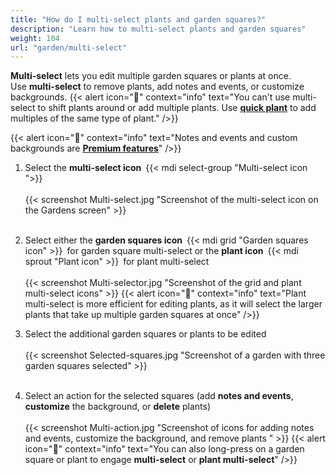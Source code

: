 ```yaml
---
title: "How do I multi-select plants and garden squares?"
description: "Learn how to multi-select plants and garden squares"
weight: 104
url: "garden/multi-select"
---
```

**Multi-select** lets you edit multiple garden squares or plants at once.
<br />Use **multi-select** to remove plants, add notes and events, or customize backgrounds.
{{< alert icon="🥕" context="info" text="You can't use multi-select to shift plants around or add multiple plants. Use [**quick plant**](../../plants/add-plants) to add multiples of the same type of plant." />}}

{{< alert icon="💸" context="info" text="Notes and events and custom backgrounds are [**Premium features**](../../account/premium-subscription)" />}}

1. Select the **multi-select icon** {{< mdi select-group "Multi-select icon ">}} <br /><br />
{{< screenshot Multi-select.jpg "Screenshot of the multi-select icon on the Gardens screen" >}}<br /><br />

2. Select either the **garden squares icon** {{< mdi grid "Garden squares icon" >}} for garden square multi-select or the **plant icon** {{< mdi sprout "Plant icon" >}} for plant multi-select<br /><br />
{{< screenshot Multi-selector.jpg "Screenshot of the grid and plant multi-select icons" >}}
{{< alert icon="🌱" context="info" text="Plant multi-select is more efficient for editing plants, as it will select the larger plants that take up multiple garden squares at once" />}}

3. Select the additional garden squares or plants to be edited<br /><br />
{{< screenshot Selected-squares.jpg "Screenshot of a garden with three garden squares selected" >}}<br /><br />

4. Select an action for the selected squares (add **notes and events**, **customize** the background, or **delete** plants)<br /><br />
{{< screenshot Multi-action.jpg "Screenshot of icons for adding notes and events, customize the background, and remove plants " >}}
{{< alert icon="🍅" context="info" text="You can also long-press on a garden square or plant to engage **multi-select** or **plant multi-select**" />}}
